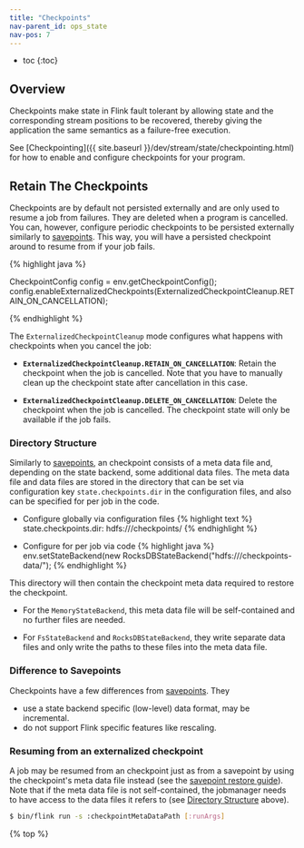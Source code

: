 ```yaml
---
title: "Checkpoints"
nav-parent_id: ops_state
nav-pos: 7
---
```

<!--
Licensed to the Apache Software Foundation (ASF) under one
or more contributor license agreements.  See the NOTICE file
distributed with this work for additional information
regarding copyright ownership.  The ASF licenses this file
to you under the Apache License, Version 2.0 (the
"License"); you may not use this file except in compliance
with the License.  You may obtain a copy of the License at

  http://www.apache.org/licenses/LICENSE-2.0

Unless required by applicable law or agreed to in writing,
software distributed under the License is distributed on an
"AS IS" BASIS, WITHOUT WARRANTIES OR CONDITIONS OF ANY
KIND, either express or implied.  See the License for the
specific language governing permissions and limitations
under the License.
-->


* toc
{:toc}

## Overview

Checkpoints make state in Flink fault tolerant by allowing state and the
corresponding stream positions to be recovered, thereby giving the application
the same semantics as a failure-free execution.

See [Checkpointing]({{ site.baseurl }}/dev/stream/state/checkpointing.html) for how to enable and
configure checkpoints for your program.

## Retain The Checkpoints

Checkpoints are by default not persisted externally and are only used to
resume a job from failures. They are deleted when a program is cancelled.
You can, however, configure periodic checkpoints to be persisted externally
similarly to [savepoints](savepoints.html). This way, you will have a persisted 
checkpoint around to resume from if your job fails.

{% highlight java %}

CheckpointConfig config = env.getCheckpointConfig();
config.enableExternalizedCheckpoints(ExternalizedCheckpointCleanup.RETAIN_ON_CANCELLATION);

{% endhighlight %}

The `ExternalizedCheckpointCleanup` mode configures what happens with checkpoints when you cancel the job:

- **`ExternalizedCheckpointCleanup.RETAIN_ON_CANCELLATION`**: Retain the checkpoint when the job is cancelled. Note that you have to manually clean up the checkpoint state after cancellation in this case.

- **`ExternalizedCheckpointCleanup.DELETE_ON_CANCELLATION`**: Delete the checkpoint when the job is cancelled. The checkpoint state will only be available if the job fails.

### Directory Structure

Similarly to [savepoints](savepoints.html), an checkpoint consists
of a meta data file and, depending on the state backend, some additional data
files. The meta data file and data files are stored in the directory that can be
set via configuration key `state.checkpoints.dir` in the configuration files, 
and also can be specified for per job in the code.

- Configure globally via configuration files
{% highlight text %}
state.checkpoints.dir: hdfs:///checkpoints/
{% endhighlight %}

- Configure for per job via code 
{% highlight java %}
env.setStateBackend(new RocksDBStateBackend("hdfs:///checkpoints-data/");
{% endhighlight %}

This directory will then contain the checkpoint meta data required to restore
the checkpoint. 
- For the `MemoryStateBackend`, this meta data file will be
self-contained and no further files are needed.

- For `FsStateBackend` and `RocksDBStateBackend`, they write separate data files
and only write the paths to these files into the meta data file. 


### Difference to Savepoints

Checkpoints have a few differences from [savepoints](savepoints.html). They
- use a state backend specific (low-level) data format, may be incremental.
- do not support Flink specific features like rescaling.

### Resuming from an externalized checkpoint

A job may be resumed from an checkpoint just as from a savepoint
by using the checkpoint's meta data file instead (see the
[savepoint restore guide](../cli.html#restore-a-savepoint)). Note that if the
meta data file is not self-contained, the jobmanager needs to have access to
the data files it refers to (see [Directory Structure](#directory-structure)
above).

```sh
$ bin/flink run -s :checkpointMetaDataPath [:runArgs]
```

{% top %}

